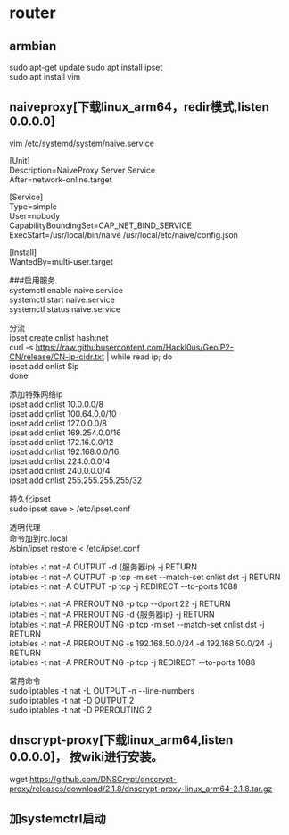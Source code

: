 # router
## armbian 
sudo apt-get update 
sudo apt install ipset  
sudo apt install vim  
## naiveproxy[下载linux_arm64，redir模式,listen 0.0.0.0]  
vim /etc/systemd/system/naive.service  

[Unit]   
Description=NaiveProxy Server Service  
After=network-online.target  

[Service]   
Type=simple  
User=nobody  
CapabilityBoundingSet=CAP_NET_BIND_SERVICE  
ExecStart=/usr/local/bin/naive /usr/local/etc/naive/config.json  

[Install]   
WantedBy=multi-user.target  


###启用服务  
systemctl enable naive.service  
systemctl start naive.service  
systemctl status naive.service  

分流  
ipset create cnlist hash:net  
curl -s https://raw.githubusercontent.com/Hackl0us/GeoIP2-CN/release/CN-ip-cidr.txt | while read ip; do  
  ipset add cnlist $ip  
done  


添加特殊网络ip  
ipset add cnlist 10.0.0.0/8  
ipset add cnlist 100.64.0.0/10   
ipset add cnlist 127.0.0.0/8  
ipset add cnlist 169.254.0.0/16  
ipset add cnlist 172.16.0.0/12  
ipset add cnlist 192.168.0.0/16  
ipset add cnlist 224.0.0.0/4  
ipset add cnlist 240.0.0.0/4  
ipset add cnlist 255.255.255.255/32  

持久化ipset  
sudo ipset save > /etc/ipset.conf  



透明代理  
命令加到rc.local  
/sbin/ipset restore < /etc/ipset.conf  

iptables -t nat -A OUTPUT -d {服务器ip} -j RETURN  
iptables -t nat -A OUTPUT -p tcp -m set --match-set cnlist dst -j RETURN  
iptables -t nat -A OUTPUT -p tcp -j REDIRECT --to-ports 1088  

iptables -t nat -A PREROUTING  -p tcp --dport 22 -j RETURN  
iptables -t nat -A PREROUTING -d {服务器ip} -j RETURN  
iptables -t nat -A PREROUTING -p tcp -m set --match-set cnlist dst -j RETURN  
iptables -t nat -A PREROUTING -s 192.168.50.0/24 -d 192.168.50.0/24 -j RETURN  
iptables -t nat -A PREROUTING -p tcp -j REDIRECT --to-ports 1088  

常用命令  
sudo iptables -t nat -L OUTPUT -n --line-numbers  
sudo iptables -t nat -D OUTPUT 2  
sudo iptables -t nat -D PREROUTING 2  

## dnscrypt-proxy[下载linux_arm64,listen 0.0.0.0]， 按wiki进行安装。
wget https://github.com/DNSCrypt/dnscrypt-proxy/releases/download/2.1.8/dnscrypt-proxy-linux_arm64-2.1.8.tar.gz  
## 加systemctrl启动

